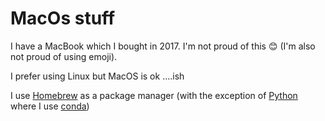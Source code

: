 # MacOs stuff

I have a MacBook which I bought in 2017. I'm not proud of this 😊 (I'm also not proud of using emoji).

I prefer using Linux but MacOS is ok ....ish

I use [Homebrew](https://brew.sh/) as a package manager (with the exception of [Python](../python/README.md) where I use [conda](../python/conda.md))
